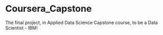 # Coursera_Capstone
The final project, in Applied Data Science Capstone course, to be a Data Scientist - IBM!
